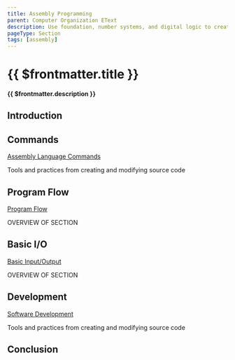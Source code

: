 ```yaml
---
title: Assembly Programming
parent: Computer Organization EText
description: Use foundation, number systems, and digital logic to create and run low-level assembly programs
pageType: Section
tags: [assembly]
---
```


# {{ $frontmatter.title }}
**{{ $frontmatter.description }}**

## Introduction
## Commands
[Assembly Language Commands](./Commands)

Tools and practices from creating and modifying source code

## Program Flow
[Program Flow](./ProgramFlow)

OVERVIEW OF SECTION

## Basic I/O
[Basic Input/Output](./BasicIO)

OVERVIEW OF SECTION

## Development
[Software Development](./Development)

Tools and practices from creating and modifying source code

## Conclusion
